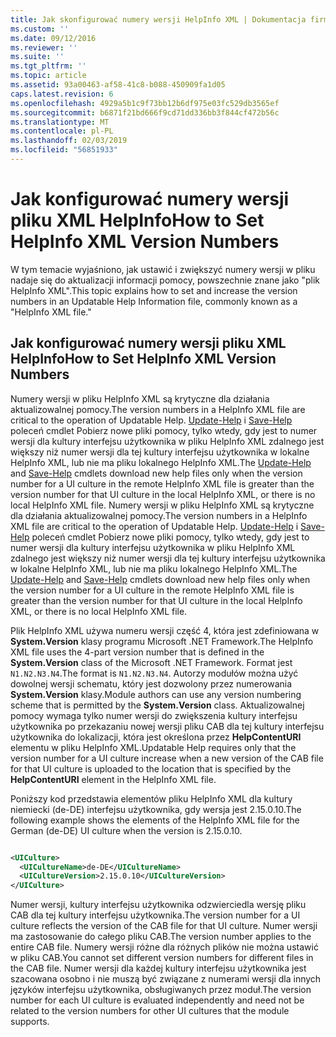```yaml
---
title: Jak skonfigurować numery wersji HelpInfo XML | Dokumentacja firmy Microsoft
ms.custom: ''
ms.date: 09/12/2016
ms.reviewer: ''
ms.suite: ''
ms.tgt_pltfrm: ''
ms.topic: article
ms.assetid: 93a00463-af58-41c8-b088-450909fa1d05
caps.latest.revision: 6
ms.openlocfilehash: 4929a5b1c9f73bb12b6df975e03fc529db3565ef
ms.sourcegitcommit: b6871f21bd666f9cd71dd336bb3f844cf472b56c
ms.translationtype: MT
ms.contentlocale: pl-PL
ms.lasthandoff: 02/03/2019
ms.locfileid: "56851933"
---
```

# <a name="how-to-set-helpinfo-xml-version-numbers"></a><span data-ttu-id="96f4a-102">Jak konfigurować numery wersji pliku XML HelpInfo</span><span class="sxs-lookup"><span data-stu-id="96f4a-102">How to Set HelpInfo XML Version Numbers</span></span>

<span data-ttu-id="96f4a-103">W tym temacie wyjaśniono, jak ustawić i zwiększyć numery wersji w pliku nadaje się do aktualizacji informacji pomocy, powszechnie znane jako "plik HelpInfo XML".</span><span class="sxs-lookup"><span data-stu-id="96f4a-103">This topic explains how to set and increase the version numbers in an Updatable Help Information file, commonly known as a "HelpInfo XML file."</span></span>

## <a name="how-to-set-helpinfo-xml-version-numbers"></a><span data-ttu-id="96f4a-104">Jak konfigurować numery wersji pliku XML HelpInfo</span><span class="sxs-lookup"><span data-stu-id="96f4a-104">How to Set HelpInfo XML Version Numbers</span></span>

<span data-ttu-id="96f4a-105">Numery wersji w pliku HelpInfo XML są krytyczne dla działania aktualizowalnej pomocy.</span><span class="sxs-lookup"><span data-stu-id="96f4a-105">The version numbers in a HelpInfo XML file are critical to the operation of Updatable Help.</span></span> <span data-ttu-id="96f4a-106">[Update-Help](/powershell/module/Microsoft.PowerShell.Core/Update-Help) i [Save-Help](/powershell/module/Microsoft.PowerShell.Core/Update-Help) poleceń cmdlet Pobierz nowe pliki pomocy, tylko wtedy, gdy jest to numer wersji dla kultury interfejsu użytkownika w pliku HelpInfo XML zdalnego jest większy niż numer wersji dla tej kultury interfejsu użytkownika w lokalne HelpInfo XML, lub nie ma pliku lokalnego HelpInfo XML.</span><span class="sxs-lookup"><span data-stu-id="96f4a-106">The [Update-Help](/powershell/module/Microsoft.PowerShell.Core/Update-Help) and [Save-Help](/powershell/module/Microsoft.PowerShell.Core/Update-Help) cmdlets download new help files only when the version number for a UI culture in the remote HelpInfo XML file is greater than the version number for that UI culture in the local HelpInfo XML, or there is no local HelpInfo XML file.</span></span>
<span data-ttu-id="96f4a-107">Numery wersji w pliku HelpInfo XML są krytyczne dla działania aktualizowalnej pomocy.</span><span class="sxs-lookup"><span data-stu-id="96f4a-107">The version numbers in a HelpInfo XML file are critical to the operation of Updatable Help.</span></span> <span data-ttu-id="96f4a-108">[Update-Help](/powershell/module/Microsoft.PowerShell.Core/Update-Help) i [Save-Help](/powershell/module/Microsoft.PowerShell.Core/Update-Help) poleceń cmdlet Pobierz nowe pliki pomocy, tylko wtedy, gdy jest to numer wersji dla kultury interfejsu użytkownika w pliku HelpInfo XML zdalnego jest większy niż numer wersji dla tej kultury interfejsu użytkownika w lokalne HelpInfo XML, lub nie ma pliku lokalnego HelpInfo XML.</span><span class="sxs-lookup"><span data-stu-id="96f4a-108">The [Update-Help](/powershell/module/Microsoft.PowerShell.Core/Update-Help) and [Save-Help](/powershell/module/Microsoft.PowerShell.Core/Update-Help) cmdlets download new help files only when the version number for a UI culture in the remote HelpInfo XML file is greater than the version number for that UI culture in the local HelpInfo XML, or there is no local HelpInfo XML file.</span></span>

<span data-ttu-id="96f4a-109">Plik HelpInfo XML używa numeru wersji część 4, która jest zdefiniowana w **System.Version** klasy programu Microsoft .NET Framework.</span><span class="sxs-lookup"><span data-stu-id="96f4a-109">The HelpInfo XML file uses the 4-part version number that is defined in the **System.Version** class of the Microsoft .NET Framework.</span></span> <span data-ttu-id="96f4a-110">Format jest `N1.N2.N3.N4`.</span><span class="sxs-lookup"><span data-stu-id="96f4a-110">The format is `N1.N2.N3.N4`.</span></span> <span data-ttu-id="96f4a-111">Autorzy modułów można użyć dowolnej wersji schematu, który jest dozwolony przez numerowania **System.Version** klasy.</span><span class="sxs-lookup"><span data-stu-id="96f4a-111">Module authors can use any version numbering scheme that is permitted by the **System.Version** class.</span></span> <span data-ttu-id="96f4a-112">Aktualizowalnej pomocy wymaga tylko numer wersji do zwiększenia kultury interfejsu użytkownika po przekazaniu nowej wersji pliku CAB dla tej kultury interfejsu użytkownika do lokalizacji, która jest określona przez **HelpContentURI** elementu w pliku HelpInfo XML.</span><span class="sxs-lookup"><span data-stu-id="96f4a-112">Updatable Help requires only that the version number for a UI culture increase when a new version of the CAB file for that UI culture is uploaded to the location that is specified by the **HelpContentURI** element in the HelpInfo XML file.</span></span>

<span data-ttu-id="96f4a-113">Poniższy kod przedstawia elementów pliku HelpInfo XML dla kultury niemiecki (de-DE) interfejsu użytkownika, gdy wersja jest 2.15.0.10.</span><span class="sxs-lookup"><span data-stu-id="96f4a-113">The following example shows the elements of the HelpInfo XML file for the German (de-DE) UI culture when the version is 2.15.0.10.</span></span>

```xml

<UICulture>
  <UICultureName>de-DE</UICultureName>
  <UICultureVersion>2.15.0.10</UICultureVersion>
</UICulture>
```

<span data-ttu-id="96f4a-114">Numer wersji, kultury interfejsu użytkownika odzwierciedla wersję pliku CAB dla tej kultury interfejsu użytkownika.</span><span class="sxs-lookup"><span data-stu-id="96f4a-114">The version number for a UI culture reflects the version of the CAB file for that UI culture.</span></span> <span data-ttu-id="96f4a-115">Numer wersji ma zastosowanie do całego pliku CAB.</span><span class="sxs-lookup"><span data-stu-id="96f4a-115">The version number applies to the entire CAB file.</span></span> <span data-ttu-id="96f4a-116">Numery wersji różne dla różnych plików nie można ustawić w pliku CAB.</span><span class="sxs-lookup"><span data-stu-id="96f4a-116">You cannot set different version numbers for different files in the CAB file.</span></span> <span data-ttu-id="96f4a-117">Numer wersji dla każdej kultury interfejsu użytkownika jest szacowana osobno i nie muszą być związane z numerami wersji dla innych języków interfejsu użytkownika, obsługiwanych przez moduł.</span><span class="sxs-lookup"><span data-stu-id="96f4a-117">The version number for each UI culture is evaluated independently and need not be related to the version numbers for other UI cultures that the module supports.</span></span>